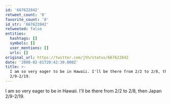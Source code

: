 ```yaml
---
id: '667622842'
retweet_count: '0'
favorite_count: '0'
id_str: '667622842'
retweeted: false
entities:
  hashtags: []
  symbols: []
  user_mentions: []
  urls: []
original_url: https://twitter.com/jth/status/667622842
date: '2008-02-01T20:42:30.000Z'
title: >-
  I am so very eager to be in Hawaii. I'll be there from 2/2 to 2/8, then Japan
  2/9-2/19.
---
```


I am so very eager to be in Hawaii. I'll be there from 2/2 to 2/8, then Japan 2/9-2/19.